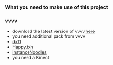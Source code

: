 ### What you need to make use of this project

### vvvv
* download the latest version of vvvv [here](https://vvvv.org/downloads)
* you need additional pack from vvvv
* [dx11](https://vvvv.org/contribution/directx11-nodes)
* [Happy.fxh](https://vvvv.org/contribution/happy.fxh)
* [instanceNoodles](https://vvvv.org/contribution/instance-noodles)
* you need a Kinect 